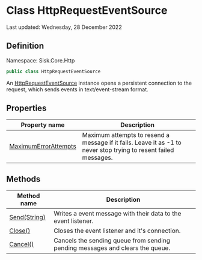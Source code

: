 # Class HttpRequestEventSource
Last updated: Wednesday, 28 December 2022

## Definition
Namespace: Sisk.Core.Http

```csharp
public class HttpRequestEventSource
```

An [HttpRequestEventSource](/spec/Sisk/Core/Http/HttpRequestEventSource) instance opens a persistent connection to the request, which sends events in text/event-stream format.

## Properties

| Property name | Description |
| --- | --- |
| [MaximumErrorAttempts](/spec/Sisk/Core/Http/HttpRequestEventSource/MaximumErrorAttempts) | Maximum attempts to resend a message if it fails. Leave it as -1 to never stop trying to resent failed messages. | 

## Methods

| Method name | Description |
| --- | --- |
| [Send(String)](/spec/Sisk/Core/Http/HttpRequestEventSource/Send--String) | Writes a event message with their data to the event listener. | 
| [Close()](/spec/Sisk/Core/Http/HttpRequestEventSource/Close--) | Closes the event listener and it's connection. | 
| [Cancel()](/spec/Sisk/Core/Http/HttpRequestEventSource/Cancel--) | Cancels the sending queue from sending pending messages and clears the queue. | 

